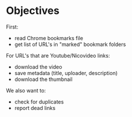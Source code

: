 # Objectives #

First:

- read Chrome bookmarks file
- get list of URL's in "marked" bookmark folders

For URL's that are Youtube/Nicovideo links:

- download the video
- save metadata (title, uploader, description)
- download the thumbnail 

We also want to:

- check for duplicates
- report dead links